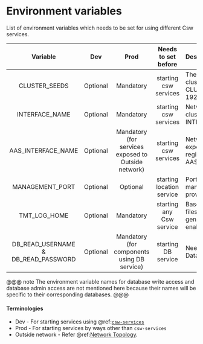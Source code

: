 # Environment variables 

List of environment variables which needs to be set for using different Csw services.

| Variable       | Dev       | Prod      | Needs to set before   | Description               |
| :------------: |:--------: | :-------: | :------------------:  | :------------------------ |
| CLUSTER_SEEDS   | Optional | Mandatory | starting csw services | The Host and port of the seed nodes of cluster, Ex. CLUSTER_SEEDS=“192.168.1.21:3552, 192.168.1.22:3552”. |
| INTERFACE_NAME  | Optional | Mandatory | starting csw services | Network interface in which the Akka cluster is formed, Ex. INTERFACE_NAME=en0. |
| AAS_INTERFACE_NAME  | Optional | Mandatory (for services exposed to Outside network) | starting csw services | Network interface in which services exposed to Outside network are registered, Ex. AAS_INTERFACE_NAME=en1. |
| MANAGEMENT_PORT | Optional  | Optional  | starting location service |  Port on which the Akka provided cluster management service will start (if not provided service won’t start) |
| TMT_LOG_HOME   | Optional  | Mandatory | starting any Csw service | Base path of the directory to hold log files from TMT apps. (Log files will be generated only if file appender is enabled) |
| DB_READ_USERNAME & DB_READ_PASSWORD | Optional | Mandatory (for components using DB service) | starting DB service | Needed to create connection with the Database Service with read access. |

@@@ note
The environment variable names for database write access and database admin access are not mentioned here because their names will be
specific to their corresponding databases.
@@@

#### Terminologies
 
* Dev - For starting services using @ref:[`csw-services`](../apps/cswservices.md)
* Prod - For starting services by ways other than `csw-services`
* Outside network - Refer @ref:[Network Topology](network-topology.md).


